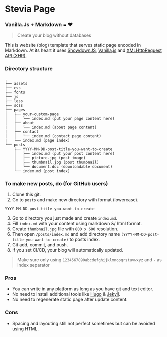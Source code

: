 # Stevia Page
### Vanilla.Js + Markdown = :heart:
> Create your blog without databases

This is website (blog) template that serves static page encoded in Markdown. 
At its heart it uses [ShowdownJS](https://github.com/showdownjs/showdown), 
[Vanilla.js](http://vanilla-js.com/) and 
[XMLHttpRequest API (XHR)](https://developer.mozilla.org/en-US/docs/Web/API/XMLHttpRequest).

### Directory structure
```
.
├── assets
├── css
├── fonts
├── js
├── less
├── scss
├── pages
│   ├── your-custom-page
│   │   └── index.md (put your page content here)
│   ├── about
|   │   └── index.md (about page content)
|   ├── contact
|   │   └── index.md (contact page content)
|   └── index.md (page index)
└── posts
    ├── YYYY-MM-DD-post-title-you-want-to-create
    │   ├── index.md (put your post content here)
    │   ├── picture.jpg (post image)
    │   ├── thumbnail.jpg (post thumbnail)
    │   └── document.doc (downloadable document)
    └── index.md (post index)
```

### To make new posts, do (for GitHub users)
1. Clone this git.
2. Go to `posts` and make new directory with format (lowercase).
```
YYYY-MM-DD-post-title-you-want-to-create
```
3. Go to directory you just made and create `index.md`.
4. Fill `index.md` with your content using markdown &/ html format.
5. Create `thumbnail.jpg` file with `800 x 600` resolution.
6. Then open `/posts/index.md` and add directory name `(YYYY-MM-DD-post-title-you-want-to-create)` to posts index.
7. Git add, commit, and push.
8. If you set CI/CD, your blog will automatically updated.

> Make sure only using `1234567890abcdefghijklmnopqrstuvwxyz` and `-` as index separator

### Pros
* You can write in any platform as long as you have git and text editor.
* No need to install additional tools like [Hugo](https://gohugo.io/) & [Jekyll](https://jekyllrb.com/).
* No need to regenerate static page after update content.

### Cons
* Spacing and layouting still not perfect sometimes but can be avoided using HTML.